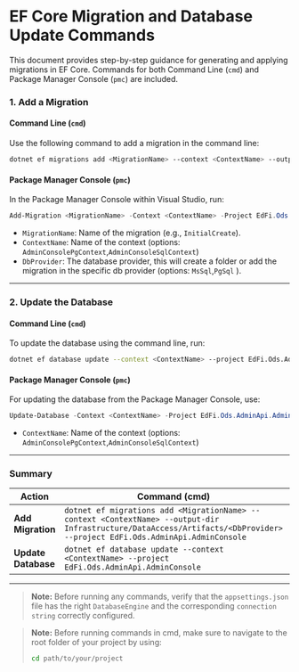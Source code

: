 
# EF Core Migration and Database Update Commands

This document provides step-by-step guidance for generating and applying migrations in EF Core. Commands for both Command Line (`cmd`) and Package Manager Console (`pmc`) are included.

### 1. Add a Migration

#### Command Line (`cmd`)

Use the following command to add a migration in the command line:

```bash
dotnet ef migrations add <MigrationName> --context <ContextName> --output-dir Infrastructure/DataAccess/Artifacts/<DbProvider> --project EdFi.Ods.AdminApi.AdminConsole
```

#### Package Manager Console (`pmc`)

In the Package Manager Console within Visual Studio, run:

```powershell
Add-Migration <MigrationName> -Context <ContextName> -Project EdFi.Ods.AdminApi.AdminConsole -OutputDir Infrastructure/DataAccess/Artifacts/<DbProvider>
```

- `MigrationName`: Name of the migration (e.g., `InitialCreate`).
- `ContextName`: Name of the context (options: `AdminConsolePgContext`,`AdminConsoleSqlContext`)
- `DbProvider`: The database provider, this will create a folder or add the migration in the specific db provider (options: `MsSql`,`PgSql` ).

---

### 2. Update the Database

#### Command Line (`cmd`)

To update the database using the command line, run:

```bash
dotnet ef database update --context <ContextName> --project EdFi.Ods.AdminApi.AdminConsole
```

#### Package Manager Console (`pmc`)

For updating the database from the Package Manager Console, use:

```powershell
Update-Database -Context <ContextName> -Project EdFi.Ods.AdminApi.AdminConsole
```
- `ContextName`: Name of the context (options: `AdminConsolePgContext`,`AdminConsoleSqlContext`)
---

### Summary

| Action              | Command (cmd)                                                                                           | Command (pmc)                                                                                  |
|---------------------|--------------------------------------------------------------------------------------------------------|-----------------------------------------------------------------------------------------------|
| **Add Migration**   | `dotnet ef migrations add <MigrationName> --context <ContextName> --output-dir Infrastructure/DataAccess/Artifacts/<DbProvider> --project EdFi.Ods.AdminApi.AdminConsole` | `Add-Migration <MigrationName> -Context <ContextName> -Project EdFi.Ods.AdminApi.AdminConsole -OutputDir Infrastructure/DataAccess/Artifacts/<DbProvider>` |
| **Update Database** | `dotnet ef database update --context <ContextName> --project EdFi.Ods.AdminApi.AdminConsole`                               | `Update-Database -Context <ContextName> -Project EdFi.Ods.AdminApi.AdminConsole`                                  |

---

>**Note:** Before running any commands, verify that the `appsettings.json` file has the right `DatabaseEngine` and the corresponding `connection string` correctly configured.

> **Note:** Before running commands in cmd, make sure to navigate to the root folder of your project by using:
> 
> ```bash
> cd path/to/your/project
> ```


